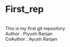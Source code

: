 # First_rep
<br>
This is my first git repository
<br>
Author : Piyush Ranjan
<br>
CoAuthor : Ayush Ranjan